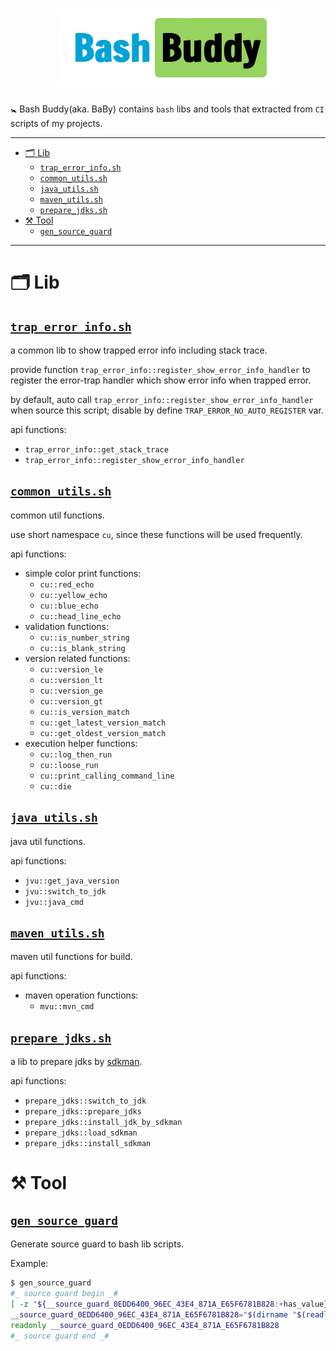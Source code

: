 # <div align="center"><a href="#"><img src="docs/logo.png" alt="🚼 Bash Buddy"></a></div>

🚼 Bash Buddy(aka. BaBy) contains `bash` libs and tools that extracted from `CI` scripts of my projects.

-----------------------------------

<!-- START doctoc generated TOC please keep comment here to allow auto update -->
<!-- DON'T EDIT THIS SECTION, INSTEAD RE-RUN doctoc TO UPDATE -->

- [🗂 Lib](#-lib)
    - [`trap_error_info.sh`](#trap_error_infosh)
    - [`common_utils.sh`](#common_utilssh)
    - [`java_utils.sh`](#java_utilssh)
    - [`maven_utils.sh`](#maven_utilssh)
    - [`prepare_jdks.sh`](#prepare_jdkssh)
- [⚒️ Tool](#-tool)
    - [`gen_source_guard`](#gen_source_guard)

<!-- END doctoc generated TOC please keep comment here to allow auto update -->

-----------------------------------

# 🗂 Lib

## [`trap_error_info.sh`](lib/trap_error_info.sh)

a common lib to show trapped error info including stack trace.

provide function `trap_error_info::register_show_error_info_handler`
to register the error-trap handler which show error info when trapped error.

by default, auto call `trap_error_info::register_show_error_info_handler` when source this script; disable by
define `TRAP_ERROR_NO_AUTO_REGISTER` var.

api functions:

- `trap_error_info::get_stack_trace`
- `trap_error_info::register_show_error_info_handler`

## [`common_utils.sh`](lib/common_utils.sh)

common util functions.

use short namespace `cu`, since these functions will be used frequently.

api functions:

- simple color print functions:
    - `cu::red_echo`
    - `cu::yellow_echo`
    - `cu::blue_echo`
    - `cu::head_line_echo`
- validation functions:
    - `cu::is_number_string`
    - `cu::is_blank_string`
- version related functions:
    - `cu::version_le`
    - `cu::version_lt`
    - `cu::version_ge`
    - `cu::version_gt`
    - `cu::is_version_match`
    - `cu::get_latest_version_match`
    - `cu::get_oldest_version_match`
- execution helper functions:
    - `cu::log_then_run`
    - `cu::loose_run`
    - `cu::print_calling_command_line`
    - `cu::die`

## [`java_utils.sh`](lib/javautils.sh)

java util functions.

api functions:

- `jvu::get_java_version`
- `jvu::switch_to_jdk`
- `jvu::java_cmd`

## [`maven_utils.sh`](lib/maven_utils.sh)

maven util functions for build.

api functions:

- maven operation functions:
    - `mvu::mvn_cmd`

## [`prepare_jdks.sh`](lib/prepare_jdks.sh)

a lib to prepare jdks by [sdkman](https://sdkman.io/).

api functions:

- `prepare_jdks::switch_to_jdk`
- `prepare_jdks::prepare_jdks`
- `prepare_jdks::install_jdk_by_sdkman`
- `prepare_jdks::load_sdkman`
- `prepare_jdks::install_sdkman`

# ⚒️ Tool

## [`gen_source_guard`](bin/gen_source_guard)

Generate source guard to bash lib scripts.

Example:

```sh
$ gen_source_guard
#_ source guard begin _#
[ -z "${__source_guard_0EDD6400_96EC_43E4_871A_E65F6781B828:+has_value}" ] || return 0
__source_guard_0EDD6400_96EC_43E4_871A_E65F6781B828="$(dirname "$(readlink -f "${BASH_SOURCE[0]}")")"
readonly __source_guard_0EDD6400_96EC_43E4_871A_E65F6781B828
#_ source guard end _#
```
